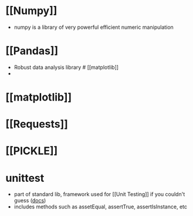 # [[Numpy]]
- numpy is a library of very powerful efficient numeric manipulation
# [[Pandas]]
- Robust data analysis library # [[matplotlib]]
- 
# [[matplotlib]]
# [[Requests]]

# [[PICKLE]]

# unittest
- part of standard lib, framework used for [[Unit Testing]] if you couldn't guess ([docs](https://docs.python.org/3/library/unittest.html))
- includes methods such as assetEqual, assertTrue, assertIsInstance, etc

